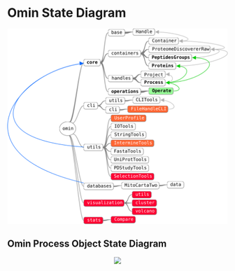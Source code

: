 # Omin State Diagram

<p align="center">
  <img src="/images/omin_state_diagram.svg" >
</p>

## Omin Process Object State Diagram

<p align="center">
  <img src="/images/omin_state_diagram_process.svg" >
</p>
